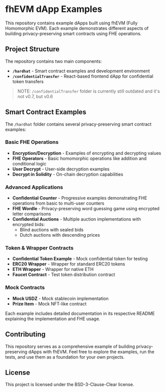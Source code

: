 # fhEVM dApp Examples

This repository contains example dApps built using fhEVM (Fully Homomorphic EVM). Each example demonstrates different aspects of building privacy-preserving smart contracts using FHE operations.

## Project Structure

The repository contains two main components:

- **`/hardhat`** - Smart contract examples and development environment
- **`/confidentialTransfer`** - React-based frontend dApp for confidential token transfers

> NOTE: `/confidentialTransfer` folder is currently still outdated and it's not v0.7, but v0.6 

## Smart Contract Examples

The `/hardhat` folder contains several privacy-preserving smart contract examples:

### Basic FHE Operations
- **Encryption/Decryption** - Examples of encrypting and decrypting values
- **FHE Operators** - Basic homomorphic operations like addition and conditional logic
- **User Decrypt** - User-side decryption examples
- **Decrypt in Solidity** - On-chain decryption capabilities

### Advanced Applications
- **Confidential Counter** - Progressive examples demonstrating FHE operations from basic to multi-user counters
- **FHE Wordle** - Privacy-preserving word guessing game using encrypted letter comparisons
- **Confidential Auctions** - Multiple auction implementations with encrypted bids:
  - Blind auctions with sealed bids
  - Dutch auctions with descending prices

### Token & Wrapper Contracts
- **Confidential Token Example** - Mock confidential token for testing
- **ERC20 Wrapper** - Wrapper for standard ERC20 tokens
- **ETH Wrapper** - Wrapper for native ETH
- **Faucet Contract** - Test token distribution contract

### Mock Contracts
- **Mock USDZ** - Mock stablecoin implementation
- **Prize Item** - Mock NFT-like contract

Each example includes detailed documentation in its respective README explaining the implementation and FHE usage.

## Contributing

This repository serves as a comprehensive example of building privacy-preserving dApps with fhEVM. Feel free to explore the examples, run the tests, and use them as a foundation for your own projects.

## License

This project is licensed under the BSD-3-Clause-Clear license.
